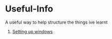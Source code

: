 # Useful-Info
A useful way to help structure the things ive learnt

1. [Setting up windows](#Chatgpt-rewrite.md)

















